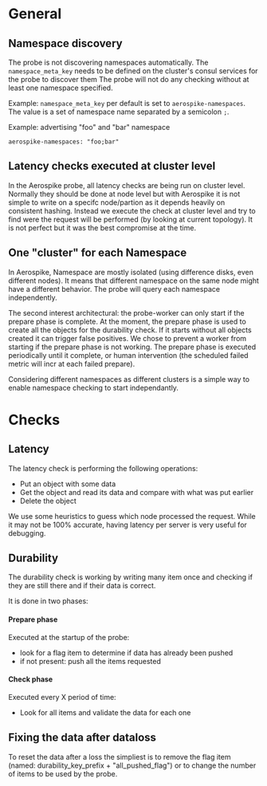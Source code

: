 # General

## Namespace discovery

The probe is not discovering namespaces automatically. The `namespace_meta_key`
needs to be defined on the cluster's consul services for the probe to discover them
The probe will not do any checking without at least one namespace specified.

Example:
`namespace_meta_key` per default is set to `aerospike-namespaces`. The value
is a set of namespace name separated by a semicolon `;`.  

Example: advertising "foo" and "bar" namespace

`aerospike-namespaces: "foo;bar"`


## Latency checks executed at cluster level

In the Aerospike probe, all latency checks are being run on cluster level. Normally
they should be done at node level but with Aerospike it is not simple to write
on a specifc node/partion as it depends heavily on consistent hashing.
Instead we execute the check at cluster level and try to find were the request
will be performed (by looking at current topology). It is not perfect but
it was the best compromise at the time.


## One "cluster" for each Namespace

In Aerospike, Namespace are mostly isolated (using difference disks, even different
nodes). It means that different namespace on the same node might have a different
behavior. The probe will query each namespace independently.

The second interest architectural: the probe-worker can only start if the prepare
phase is complete. At the moment, the prepare phase is used to create all the
objects for the durability check. If it starts without all objects created it can
trigger false positives. We chose to prevent a worker from starting if the prepare
phase is not working. The prepare phase is executed periodically until it complete,
or human intervention (the scheduled failed metric will incr at each failed prepare).

Considering different namespaces as different clusters is a simple way to enable
namespace checking to start independantly.


# Checks

## Latency

The latency check is performing the following operations:
- Put an object with some data
- Get the object and read its data and compare with what was put earlier
- Delete the object

We use some heuristics to guess which node processed the request. While it may not
be 100% accurate, having latency per server is very useful for debugging.

## Durability

The durability check is working by writing many item once and checking if they
are still there and if their data is correct.

It is done in two phases: 

#### Prepare phase

Executed at the startup of the probe:
- look for a flag item to determine if data has already been pushed
- if not present: push all the items requested


#### Check phase

Executed every X period of time:
- Look for all items and validate the data for each one

## Fixing the data after dataloss

To reset the data after a loss the simpliest is to remove the flag item
(named: durability_key_prefix + "all_pushed_flag") or to change the number of items to be used
by the probe.
